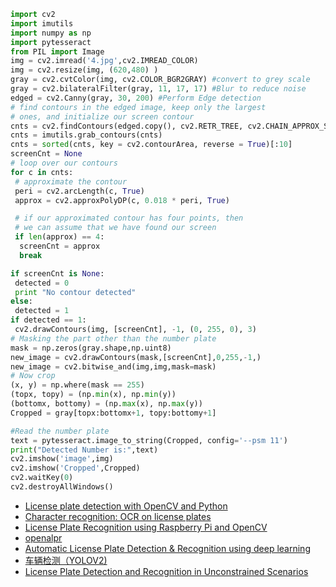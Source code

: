 

```python
import cv2
import imutils
import numpy as np
import pytesseract
from PIL import Image
img = cv2.imread('4.jpg',cv2.IMREAD_COLOR)
img = cv2.resize(img, (620,480) )
gray = cv2.cvtColor(img, cv2.COLOR_BGR2GRAY) #convert to grey scale
gray = cv2.bilateralFilter(gray, 11, 17, 17) #Blur to reduce noise
edged = cv2.Canny(gray, 30, 200) #Perform Edge detection
# find contours in the edged image, keep only the largest
# ones, and initialize our screen contour
cnts = cv2.findContours(edged.copy(), cv2.RETR_TREE, cv2.CHAIN_APPROX_SIMPLE)
cnts = imutils.grab_contours(cnts)
cnts = sorted(cnts, key = cv2.contourArea, reverse = True)[:10]
screenCnt = None
# loop over our contours
for c in cnts:
 # approximate the contour
 peri = cv2.arcLength(c, True)
 approx = cv2.approxPolyDP(c, 0.018 * peri, True)

 # if our approximated contour has four points, then
 # we can assume that we have found our screen
 if len(approx) == 4:
  screenCnt = approx
  break

if screenCnt is None:
 detected = 0
 print "No contour detected"
else:
 detected = 1
if detected == 1:
 cv2.drawContours(img, [screenCnt], -1, (0, 255, 0), 3)
# Masking the part other than the number plate
mask = np.zeros(gray.shape,np.uint8)
new_image = cv2.drawContours(mask,[screenCnt],0,255,-1,)
new_image = cv2.bitwise_and(img,img,mask=mask)
# Now crop
(x, y) = np.where(mask == 255)
(topx, topy) = (np.min(x), np.min(y))
(bottomx, bottomy) = (np.max(x), np.max(y))
Cropped = gray[topx:bottomx+1, topy:bottomy+1]

#Read the number plate
text = pytesseract.image_to_string(Cropped, config='--psm 11')
print("Detected Number is:",text)
cv2.imshow('image',img)
cv2.imshow('Cropped',Cropped)
cv2.waitKey(0)
cv2.destroyAllWindows()
```





+ [License plate detection with OpenCV and Python](https://cvisiondemy.com/license-plate-detection-with-opencv-and-python/)
+ [Character recognition: OCR on license plates](http://cvisiondemy.com/character-recognition-alpr-ocr-case/)
+ [License Plate Recognition using Raspberry Pi and OpenCV](https://circuitdigest.com/microcontroller-projects/license-plate-recognition-using-raspberry-pi-and-opencv)
+ [openalpr](https://github.com/openalpr/openalpr)
+ [Automatic License Plate Detection & Recognition using deep learning](https://towardsdatascience.com/automatic-license-plate-detection-recognition-using-deep-learning-624def07eaaf)
+ [车辆检测（YOLOV2)](https://github.com/yang1688899/Vehicle-Detection-YOLO-keras)
+ [License Plate Detection and Recognition in Unconstrained Scenarios](https://github.com/sergiomsilva/alpr-unconstrained)

